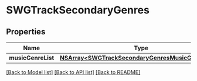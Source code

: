 # SWGTrackSecondaryGenres

## Properties
Name | Type | Description | Notes
------------ | ------------- | ------------- | -------------
**musicGenreList** | [**NSArray&lt;SWGTrackSecondaryGenresMusicGenreList&gt;***](SWGTrackSecondaryGenresMusicGenreList.md) |  | [optional] 

[[Back to Model list]](../README.md#documentation-for-models) [[Back to API list]](../README.md#documentation-for-api-endpoints) [[Back to README]](../README.md)


